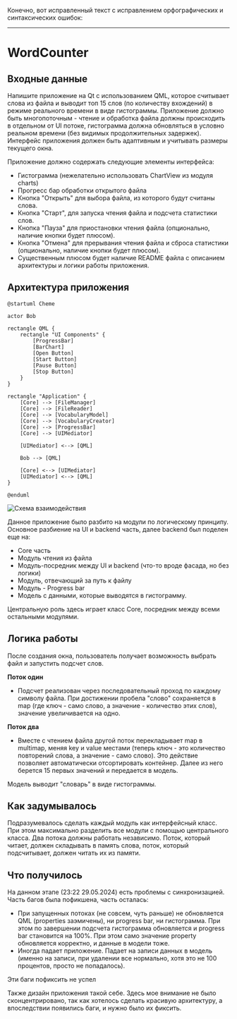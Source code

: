 Конечно, вот исправленный текст с исправлением орфографических и синтаксических ошибок:

---

# WordCounter

## Входные данные

Напишите приложение на Qt с использованием QML, которое считывает слова из файла и выводит топ 15 слов (по количеству вхождений) в режиме реального времени в виде гистограммы. Приложение должно быть многопоточным - чтение и обработка файла должны происходить в отдельном от UI потоке, гистограмма должна обновляться в условно реальном времени (без видимых продолжительных задержек). Интерфейс приложения должен быть адаптивным и учитывать размеры текущего окна.

Приложение должно содержать следующие элементы интерфейса:
* Гистограмма (нежелательно использовать ChartView из модуля charts)
* Прогресс бар обработки открытого файла
* Кнопка "Открыть" для выбора файла, из которого будут считаны слова.
* Кнопка "Старт", для запуска чтения файла и подсчета статистики слов.
* Кнопка "Пауза" для приостановки чтения файла (опционально, наличие кнопки будет плюсом).
* Кнопка "Отмена" для прерывания чтения файла и сброса статистики (опционально, наличие кнопки будет плюсом).
* Существенным плюсом будет наличие README файла с описанием архитектуры и логики работы приложения.

## Архитектура приложения


```plantuml
@startuml Cheme

actor Bob

rectangle QML {
    rectangle "UI Components" {
        [ProgressBar]
        [BarChart]
        [Open Button]
        [Start Button]
        [Pause Button]
        [Stop Button]
    }
}

rectangle "Application" {
    [Core] --> [FileManager]
    [Core] --> [FileReader]
    [Core] --> [VocabularyModel]
    [Core] --> [VocabularyCreator]
    [Core] --> [ProgressBar]
    [Core] --> [UIMediator]

    [UIMediator] <--> [QML]

    Bob --> [QML]

    [Core] <--> [UIMediator]
    [UIMediator] <--> [QML]
}

@enduml
```

![Схема взаимодействия](./Sheme.jpg)

Данное приложение было разбито на модули по логическому принципу. Основное разбиение на UI и backend часть, далее backend был поделен еще на:
* Core часть
* Модуль чтения из файла
* Модуль-посредник между UI и backend (что-то вроде фасада, но без логики)
* Модуль, отвечающий за путь к файлу
* Модуль - Progress bar
* Модель с данными, которые выводятся в гистограмму.

Центральную роль здесь играет класс Core, посредник между всеми остальными модулями. 

## Логика работы

После создания окна, пользователь получает возможность выбрать файл и запустить подсчет слов.

**Поток один**
* Подсчет реализован через последовательный проход по каждому символу файла. При достижении пробела "слово" сохраняется в map (где ключ - само слово, а значение - количество этих слов), значение увеличивается на одно. 

**Поток два**
* Вместе с чтением файла другой поток перекладывает map в multimap, меняя key и value местами (теперь ключ - это количество повторений слова, а значение - само слово). Это действие позволяет автоматически отсортировать контейнер. Далее из него берется 15 первых значений и передается в модель.

Модель выводит "словарь" в виде гистограммы.

## Как задумывалось

Подразумевалось сделать каждый модуль как интерфейсный класс. При этом максимально разделить все модули с помощью центрального класса. Два потока должны работать независимо. Поток, который читает, должен складывать в память слова, поток, который подсчитывает, должен читать их из памяти.

## Что получилось

На данном этапе (23:22 29.05.2024) есть проблемы с синхронизацией. Часть багов была пофикшена, часть осталась:
* При запущенных потоках (не совсем, чуть раньше) не обновляется QML (properties заэмичены), ни progress bar, ни гистограмма. При этом по завершении подсчета гистограмма обновляется и progress bar становится на 100%. При этом само значение property обновляется корректно, и данные в модели тоже.
* Иногда падает приложение. Падает на записи данных в модель (именно на записи, при удалении все нормально, хотя это не 100 процентов, просто не попадалось).

Эти баги пофиксить не успел

Также дизайн приложения такой себе. Здесь мое внимание не было сконцентрировано, так как хотелось сделать красивую архитектуру, а впоследствии появились баги, и нужно было их фиксить.

